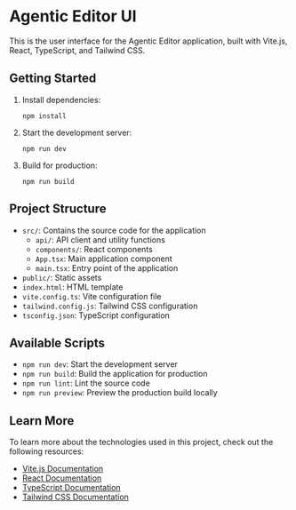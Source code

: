 # Agentic Editor UI

This is the user interface for the Agentic Editor application, built with Vite.js, React, TypeScript, and Tailwind CSS.

## Getting Started

1. Install dependencies:
   ```
   npm install
   ```

2. Start the development server:
   ```
   npm run dev
   ```

3. Build for production:
   ```
   npm run build
   ```

## Project Structure

- `src/`: Contains the source code for the application
  - `api/`: API client and utility functions
  - `components/`: React components
  - `App.tsx`: Main application component
  - `main.tsx`: Entry point of the application
- `public/`: Static assets
- `index.html`: HTML template
- `vite.config.ts`: Vite configuration file
- `tailwind.config.js`: Tailwind CSS configuration
- `tsconfig.json`: TypeScript configuration

## Available Scripts

- `npm run dev`: Start the development server
- `npm run build`: Build the application for production
- `npm run lint`: Lint the source code
- `npm run preview`: Preview the production build locally

## Learn More

To learn more about the technologies used in this project, check out the following resources:

- [Vite.js Documentation](https://vitejs.dev/)
- [React Documentation](https://reactjs.org/)
- [TypeScript Documentation](https://www.typescriptlang.org/)
- [Tailwind CSS Documentation](https://tailwindcss.com/)
